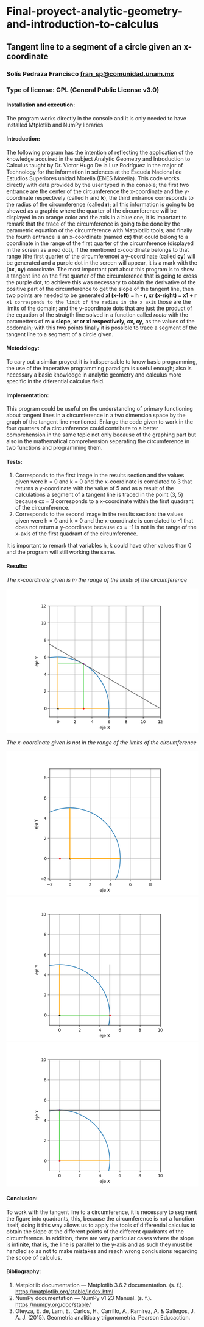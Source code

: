 # Final-proyect-analytic-geometry-and-introduction-to-calculus
## Tangent line to a segment of a circle given an x-coordinate
### Solís Pedraza Francisco fran_sp@comunidad.unam.mx
### Type of license: GPL (General Public License v3.0)
#### Installation and execution:
The program works directly in the console and it is only needed to have installed Mtplotlib and NumPy libraries
#### Introduction:
The following program has the intention of reflecting the application of the knowledge acquired in the subject Analytic Geometry and Introduction to Calculus taught by Dr. Víctor Hugo De la Luz Rodríguez in the major of Technology for the information in sciences at the Escuela Nacional de Estudios Superiores unidad Morelia (ENES Morelia). 
This code works directly with data provided by the user typed in the console; the first two entrance are the center of the circumference the x-coordinate and the y-coordinate respectively (called **h** and **k**), the third entrance corresponds to the radius of the circumference (called **r**); all this information is going to be showed as a graphic where the quarter of the circumference will be displayed in an orange color and the axis in a blue one, it is important to remark  that the trace of the circumference is going to be done by the parametric equation of the circumference with Matplotlib tools; and finally the fourth entrance is an x-coordinate (named **cx**) that could belong to a coordinate in the range of the first quarter of the circumference (displayed in the screen as a red dot), if the mentioned x-coordinate belongs to that range (the first quarter of the circumference) a y-coordinate (called **cy**) will be generated and a purple dot in the screen will appear, it is a mark with the (**cx**, **cy**) coordinate. The most important part about this program is to show a tangent line on the first quarter of the circumference that is going to cross the purple dot, to achieve this was necessary to obtain the derivative of the positive part of the circumference to get the slope of the tangent line, then two points are needed to be generated **xl (x-left) = h - r, xr (x-right) = x1 + r** `x1 corresponds to the limit of the radius in the x axis` those are the limits of the domain; and the y-coordinate dots that are just the product of the equation of the straigth line solved in a function called *recta* with the parametters of **m = slope, xr or xl respectively, cx, cy**, as the values of the codomain; with this two points finally it is possible to trace a segment of the tangent line to a segment of a circle given.
#### Metodology:
To cary out a similar proyect it is indispensable to know basic programming, the use of the imperative programming paradigm is useful enough; also is necessary a basic knowledge in analytic geometry and calculus more specific in the diferential calculus field.
#### Implementation:
This program could be useful on the understanding of primary functioning about tangent lines in a circumference in a two dimension space by the graph of the tangent line mentioned. Enlarge the code given to work in the four quarters of a circumference could contribute to a better comprehension in the same topic not only because of the graphing part but also in the mathematical comprehension separating the circumference in two functions and programming them.
#### Tests:
1. Corresponds to the first image in the results section and the values given were h = 0 and k = 0 and the x-coordinate is correlated to 3 that returns a y-coordinate with the value of 5 and as a result of the calculations a segment of a tangent line is traced in the point (3, 5) because cx = 3 corresponds to a x-coordinate within the first quadrant of the circumference.
2. Corresponds to the second image in the results section: the values given were h = 0 and k = 0 and the x-coordinate is correlated to -1 that does not return a y-coordinate because cx = -1 is not in the range of the x-axis of the first quadrant of the circumference.

It is important to remark that variables h, k could have other values than 0 and the program will still working the same. 
#### Results:
*The x-coordinate given is in the range of the limits of the circumference*


![imagen1](https://github.com/caster100701/Final-proyect-analytic-geometry-and-introduction-to-calculus/blob/main/Figure_1.png)


*The x-coordinate given is not in the range of the limits of the circumference*


![imagen2](https://github.com/caster100701/Final-proyect-analytic-geometry-and-introduction-to-calculus/blob/main/Figure_2.png)
![imagen3](https://github.com/caster100701/Final-proyect-analytic-geometry-and-introduction-to-calculus/blob/main/Figure_3.png)
![imagen4](https://github.com/caster100701/Final-proyect-analytic-geometry-and-introduction-to-calculus/blob/main/Figure_4.png)
#### Conclusion:
To work with the tangent line to a circumference, it is necessary to segment the figure into quadrants, this, because the circumference is not a function itself, doing it this way allows us to apply the tools of differential calculus to obtain the slope at the different points of the different quadrants of the circumference. In addition, there are very particular cases where the slope is infinite, that is, the line is parallel to the y-axis and as such they must be handled so as not to make mistakes and reach wrong conclusions regarding the scope of calculus.
#### Bibliography:
1. Matplotlib documentation — Matplotlib 3.6.2 documentation. (s. f.). https://matplotlib.org/stable/index.html
2. NumPy documentation — NumPy v1.23 Manual. (s. f.). https://numpy.org/doc/stable/
3. Oteyza, E. de, Lam, E., Carlos, H., Carrillo, A., Ramírez, A. & Gallegos, J. A. J. (2015). Geometria analitica y trigonometria. Pearson Educaction.
